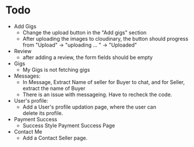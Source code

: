 # Todo

- Add Gigs 
  - Change the upload button in the "Add gigs" section
  - After uploading the images to cloudinary, the button should progress from "Upload" -> "uploading ... " -> "Uploaded"
- Review 
  - after adding a review, the form fields should be empty
- Gigs 
  - My Gigs is not fetching gigs
- Messages: 
  - In Message, Extract Name of seller for Buyer to chat, and for Seller, extract the name of Buyer
  - There is an issue with messageing. Have to recheck the code.
- User's profile: 
  - Add a User's profile updation page, where the user can delete its profile.
- Payment Success 
  - Success Style Payment Success Page
- Contact Me
  - Add a Contact Seller page.